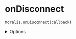 # onDisconnect


`Moralis.onDisconnect(callback)`

<details><summary>Options</summary><br/>

- callback function
  
    
</details>